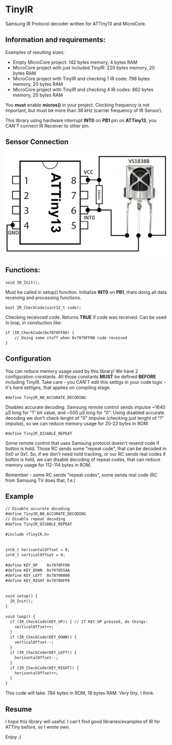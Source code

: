 # TinyIR
Samsung IR Protocol decoder written for ATTiny13 and MicroCore.

## Information and requirements:
Examples of resulting sizes:
- Empty MicroCore project: 142 bytes memory, 4 bytes RAM
- MicroCore project with just included TinyIR: 220 bytes memory, 20 bytes RAM
- MicroCore project with TinyIR and checking 1 IR code: 798 bytes memory, 20 bytes RAM
- MicroCore project with TinyIR and checking 4 IR codes: 862 bytes memory, 20 bytes RAM

You **must** enable **micros()** in your project. Clocking frequency is not important, but must be more than 38 kHz (carrier frequency of IR Sensor).

This library using hardware interrupt **INT0** on **PB1** pin on **ATTiny13**, you CAN'T connect IR Receiver to other pin.

## Sensor Connection
![Connection Diagram](https://raw.githubusercontent.com/Ivan-Alone/TinyIR/main/tinyir_connection.png)

## Functions: 
```
void IR_Init();
```

Must be called in setup() function. Initialize **INT0** on **PB1**, thats doing all data receiving and processing functions.

```
bool IR_CheckCode(uint32_t code);
```

Checking receivced code. Returns **TRUE** if code was received. Can be used in loop, in constuction like:

```
if (IR_CheckCode(0x7070FF00) {
    // Doing some stuff when 0x7070FF00 code received
}
```

## Configuration
You can reduce memory usage used by this library! We have 2 configuration constants. All those constants **MUST** be defined **BEFORE** including TinyIR. Take care - you CAN'T edit this settigs in your code logic - it's *hard* settigns, that applies on compiling stage.

	#define TinyIR_NO_ACCURATE_DECODING

Disables accurate decoding. Samsung remote control sends impulse ~1640 μS long for "1" bit value, and ~500 μS long for "0". Using disabled accurate decoding we don't check lenght of "0" impulse (checking just lenght of "1" impulse), so we can reduce memory usage for 20-22 bytes in ROM.

	#define TinyIR_DISABLE_REPEAT

Some remote control that uses Samsung protocol doesn't resend code if button is hold. Those RC sends some "repeat code", that can be decoded in 0x0 or 0x1. So, if we don't need hold tracking, or our RC sends real codes if button is hold, we can disable decoding of repeat codes, that can reduce memory usage for 112-114 bytes in ROM.

Remember - some RC sends "repeat codes", some sends real code (RC from Samsung TV does that, f.e.)

## Example

```
// Disable accurate decoding
#define TinyIR_NO_ACCURATE_DECODING 
// Disable repeat decoding
#define TinyIR_DISABLE_REPEAT

#include <TinyIR.h>


int8_t horisontalOffset = 0;
int8_t verticalOffset = 0;

#define KEY_UP    0x7070FF00
#define KEY_DOWN  0x707055AA
#define KEY_LEFT  0x70700000
#define KEY_RIGHT 0x70700FF0


void setup() {
  IR_Init();
}

void loop() {
  if (IR_CheckCode(KEY_UP)) { // If KEY_UP pressed, do things: 
    verticalOffset++;
  }
  if (IR_CheckCode(KEY_DOWN)) {
    verticalOffset--;
  }
  if (IR_CheckCode(KEY_LEFT)) {
    horisontalOffset--;
  }
  if (IR_CheckCode(KEY_RIGHT)) {
    horisontalOffset++;
  }
}
```

This code will take: 784 bytes in ROM, 18 bytes RAM. Very *tiny*, I think.

## Resume
I hope this library will useful. I can't find good libraries/examples of IR for ATTiny before, so I wrote own.

Enjoy ;)
